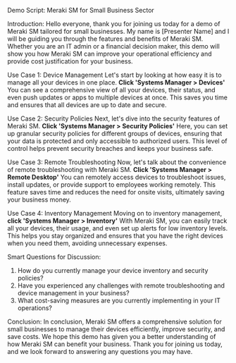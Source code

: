Demo Script: Meraki SM for Small Business Sector

Introduction:
Hello everyone, thank you for joining us today for a demo of Meraki SM tailored for small businesses. My name is [Presenter Name] and I will be guiding you through the features and benefits of Meraki SM. Whether you are an IT admin or a financial decision maker, this demo will show you how Meraki SM can improve your operational efficiency and provide cost justification for your business.

Use Case 1: Device Management
Let's start by looking at how easy it is to manage all your devices in one place. **Click 'Systems Manager > Devices'** You can see a comprehensive view of all your devices, their status, and even push updates or apps to multiple devices at once. This saves you time and ensures that all devices are up to date and secure.

Use Case 2: Security Policies
Next, let's dive into the security features of Meraki SM. **Click 'Systems Manager > Security Policies'** Here, you can set up granular security policies for different groups of devices, ensuring that your data is protected and only accessible to authorized users. This level of control helps prevent security breaches and keeps your business safe.

Use Case 3: Remote Troubleshooting
Now, let's talk about the convenience of remote troubleshooting with Meraki SM. **Click 'Systems Manager > Remote Desktop'** You can remotely access devices to troubleshoot issues, install updates, or provide support to employees working remotely. This feature saves time and reduces the need for onsite visits, ultimately saving your business money.

Use Case 4: Inventory Management
Moving on to inventory management, **click 'Systems Manager > Inventory'** With Meraki SM, you can easily track all your devices, their usage, and even set up alerts for low inventory levels. This helps you stay organized and ensures that you have the right devices when you need them, avoiding unnecessary expenses.

Smart Questions for Discussion:
1. How do you currently manage your device inventory and security policies?
2. Have you experienced any challenges with remote troubleshooting and device management in your business?
3. What cost-saving measures are you currently implementing in your IT operations?

Conclusion:
In conclusion, Meraki SM offers a comprehensive solution for small businesses to manage their devices efficiently, improve security, and save costs. We hope this demo has given you a better understanding of how Meraki SM can benefit your business. Thank you for joining us today, and we look forward to answering any questions you may have.